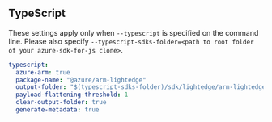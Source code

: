 ## TypeScript

These settings apply only when `--typescript` is specified on the command line.
Please also specify `--typescript-sdks-folder=<path to root folder of your azure-sdk-for-js clone>`.

``` yaml $(typescript)
typescript:
  azure-arm: true
  package-name: "@azure/arm-lightedge"
  output-folder: "$(typescript-sdks-folder)/sdk/lightedge/arm-lightedge"
  payload-flattening-threshold: 1
  clear-output-folder: true
  generate-metadata: true
```
